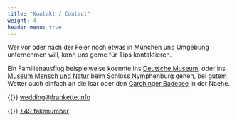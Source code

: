 ```yaml
---
title: "Kontakt / Contact"
weight: 4
header_menu: true
---
```


Wer vor oder nach der Feier noch etwas in München und Umgebung unternehmen will, kann uns gerne für Tips kontaktieren.

Ein Familienausflug beispielweise koennte ins [Deutsche Museum](https://www.deutsches-museum.de/), oder ins [Museum Mensch und Natur](https://mmn-muenchen.snsb.de/) beim Schloss Nymphenburg gehen, bei gutem Wetter auch einfach an die Isar oder den [Garchinger Badesee](https://www.muenchen.de/freizeit/seen/garchinger-see) in der Naehe.

{{<icon class="fa fa-envelope">}}&nbsp;[wedding@frankette.info](mailto:wedding@frankette.info)

{{<icon class="fa fa-phone">}}&nbsp;[+49 fakenumber](tel:+49fakenumber)
